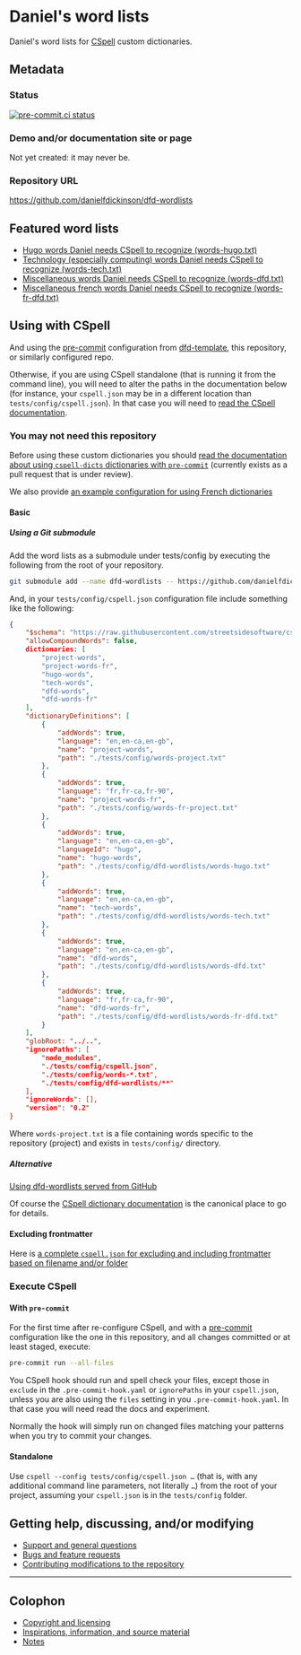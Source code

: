 # Daniel's word lists

Daniel's word lists for [CSpell][cspell] custom dictionaries.

## Metadata

### Status

[![pre-commit.ci
status](https://results.pre-commit.ci/badge/github/danielfdickinson/dfd-wordlists/main.svg)](https://results.pre-commit.ci/latest/github/danielfdickinson/dfd-wordlists/main)

### Demo and/or documentation site or page

Not yet created: it may never be.

### Repository URL

<https://github.com/danielfdickinson/dfd-wordlists>

## Featured word lists

* [Hugo words Daniel needs CSpell to recognize (words-hugo.txt)](words-hugo.txt)
* [Technology (especially computing) words Daniel needs CSpell to recognize
(words-tech.txt)](words-tech.txt)
* [Miscellaneous words Daniel needs CSpell to recognize
(words-dfd.txt)](words-dfd.txt)
* [Miscellaneous french words Daniel needs CSpell to recognize
(words-fr-dfd.txt)](words-fr-dfd.txt)

## Using with CSpell

And using the [pre-commit][precommit] configuration from
[dfd-template][dfdtemplate], this repository, or similarly configured repo.

Otherwise, if you are using CSpell standalone (that is running it
from the command line), you will need to alter the paths in the documentation
below (for instance, your `cspell.json` may be in a different location than
`tests/config/cspell.json`). In that case you will need to [read the CSpell
documentation][cspell].

### You may not need this repository

Before using these custom dictionaries you should [read the documentation about
using `cspell-dicts` dictionaries with `pre-commit`][cspell-extra] (currently
exists as a pull request that is under review).

We also provide [an example configuration for using French
dictionaries](docs/readme-example-using-french-dictionaries.md)

#### Basic

##### Using a Git submodule

Add the word lists as a submodule under tests/config by executing the
following from the root of your repository.

``` bash
git submodule add --name dfd-wordlists -- https://github.com/danielfdickinson/dfd-wordlists tests/config/dfd-wordlists
```

And, in your `tests/config/cspell.json` configuration file include something
like the following:

``` json
{
	"$schema": "https://raw.githubusercontent.com/streetsidesoftware/cspell/main/cspell.schema.json",
	"allowCompoundWords": false,
	dictionaries: [
		"project-words",
		"project-words-fr",
		"hugo-words",
		"tech-words",
		"dfd-words",
		"dfd-words-fr"
	],
	"dictionaryDefinitions": [
		{
			"addWords": true,
			"language": "en,en-ca,en-gb",
			"name": "project-words",
			"path": "./tests/config/words-project.txt"
		},
		{
			"addWords": true,
			"language": "fr,fr-ca,fr-90",
			"name": "project-words-fr",
			"path": "./tests/config/words-fr-project.txt"
		},
		{
			"addWords": true,
			"language": "en,en-ca,en-gb",
			"languageId": "hugo",
			"name": "hugo-words",
			"path": "./tests/config/dfd-wordlists/words-hugo.txt"
		},
		{
			"addWords": true,
			"language": "en,en-ca,en-gb",
			"name": "tech-words",
			"path": "./tests/config/dfd-wordlists/words-tech.txt"
		},
		{
			"addWords": true,
			"language": "en,en-ca,en-gb",
			"name": "dfd-words",
			"path": "./tests/config/dfd-wordlists/words-dfd.txt"
		},
		{
			"addWords": true,
			"language": "fr,fr-ca,fr-90",
			"name": "dfd-words-fr",
			"path": "./tests/config/dfd-wordlists/words-fr-dfd.txt"
		}
	],
	"globRoot: "../..",
	"ignorePaths": [
		"node_modules",
		"./tests/config/cspell.json",
		"./tests/config/words-*.txt",
		"./tests/config/dfd-wordlists/**"
	],
	"ignoreWords": [],
	"version": "0.2"
}
```

Where `words-project.txt` is a file containing words specific to the
repository (project) and exists in `tests/config/` directory.

##### Alternative

[Using dfd-wordlists served from
GitHub](docs/readme-using-dfd-wordlists-served-from-github.md)

Of course the [CSpell dictionary
documentation](https://cspell.org/docs/dictionaries/) is the canonical place to
go for details.

#### Excluding frontmatter

Here is [a complete `cspell.json` for excluding and including frontmatter based
on filename and/or folder](docs/readme-excluding-frontmatter.md)

### Execute CSpell

#### With `pre-commit`

For the first time after re-configure CSpell, and with a [pre-commit][precommit]
configuration like the one in this repository, and all changes committed or at
least staged, execute:

``` bash
pre-commit run --all-files
```

You CSpell hook should run and spell check your files, except those in
`exclude` in the `.pre-commit-hook.yaml` or `ignorePaths` in your `cspell.json`,
unless you are also using the `files` setting in you `.pre-commit-hook.yaml`. In
that case you will need read the docs and experiment.

Normally the hook will simply run on changed files matching your patterns when
you try to commit your changes.

#### Standalone

Use `cspell --config tests/config/cspell.json …` (that is, with any additional
command line parameters, not literally `…`) from the root of your project,
assuming your `cspell.json` is in the `tests/config` folder.

## Getting help, discussing, and/or modifying

* [Support and general questions](docs/SUPPORT.md)
* [Bugs and feature requests](docs/SUPPORT.md)
* [Contributing modifications to the repository](docs/CONTRIBUTING.md)

-------

## Colophon

* [Copyright and licensing](COPYING.md)
* [Inspirations, information, and source material](docs/ACKNOWLEDGEMENTS.md)
* [Notes](docs/README-NOTES.md)

[cspell]: https://cspell.org
[cspell-extra]: https://github.com/danielfdickinson/streetsidesoftware-cspell-cli/blob/document-using-extra-dicts-with-pre-commit/README.md
[dfdtemplate]: https://github.com/danielfdickinson/dfd-template
[precommit]: https://pre-commit.com

